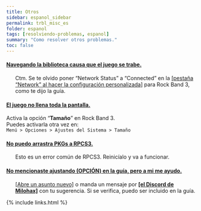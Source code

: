 ```yaml
---
title: Otros
sidebar: espanol_sidebar
permalink: trbl_misc_es
folder: espanol
tags: [resolviendo-problemas, espanol]
summary: "Como resolver otros problemas."
toc: false
---
```


<div class="panel-group" id="accordion">
                    <div class="panel panel-default">
                        <div class="panel-heading">
                            <h4 class="panel-title">
                                <a class="noCrossRef accordion-toggle" data-toggle="collapse" data-parent="#accordion" href="#bibl-traba">Navegando la biblioteca causa que el juego se trabe.</a>
                            </h4>
                        </div>
                        <div id="bibl-traba" class="panel-collapse collapse noCrossRef">
                            <div class="panel-body">
                               <ul>
Ctm. Se te olvido poner “Network Status” a “Connected” en la <a href="https://rb3pc.milohax.org/custom_config_net" target="_blank">[pestaña “Network” al hacer la configuración personalizada]</a> para Rock Band 3, como te dijo la guía.
</ul>
                            </div>
                        </div>
                    </div>
                    <!-- /.panel -->
                    <div class="panel panel-default">
                        <div class="panel-heading">
                            <h4 class="panel-title">
                                <a class="noCrossRef accordion-toggle" data-toggle="collapse" data-parent="#accordion" href="#overscan">El juego no llena toda la pantalla.</a>
                            </h4>
                        </div>
                        <div id="overscan" class="panel-collapse collapse noCrossRef">
                            <div class="panel-body">
<p>Activa la opción “<strong>Tamaño</strong>” en Rock Band 3.<br>
Puedes activarla otra vez en:<br>
<code>Menú &gt; Opciones &gt; Ajustes del Sistema &gt; Tamaño</code></p>
                            </div>
                        </div>
                    </div>
                    <!-- /.panel -->
                                        <div class="panel panel-default">
                        <div class="panel-heading">
                            <h4 class="panel-title">
                                <a class="noCrossRef accordion-toggle" data-toggle="collapse" data-parent="#accordion" href="#no-puedo-instalar-pkg">No puedo arrastra PKGs a RPCS3.</a>
                            </h4>
                        </div>
                        <div id="no-puedo-instalar-pkg" class="panel-collapse collapse noCrossRef">
                            <div class="panel-body">
                                <ul>
Esto es un error común de RPCS3. Reinicíalo y va a funcionar.
</ul>
                            </div>
                        </div>
                    </div>
                    <!-- /.panel -->
                                        <div class="panel panel-default">
                        <div class="panel-heading">
                            <h4 class="panel-title">
                                <a class="noCrossRef accordion-toggle" data-toggle="collapse" data-parent="#accordion" href="#no-mencionaste">No mencionaste ajustando (OPCIÓN) en la guía, pero a mi me ayudo.</a>
                            </h4>
                        </div>
                        <div id="no-mencionaste" class="panel-collapse collapse noCrossRef">
                            <div class="panel-body">
                                <ul>
<a href="https://github.com/hmxmilohax/rb3-pc/issues" target="_blank">[Abre un asunto nuevo]</a> o manda un mensaje por <a href="https://rb3dx.milohax.org/discord" target="_blank"><strong>[el Discord de Milohax]</strong></a> con tu sugerencia. Si se verifica, puedo ser incluido en la guía.
</ul>
                            </div>
                        </div>
                    </div>
                    <!-- /.panel -->
</div>
<!-- /.panel-group -->


{% include links.html %}